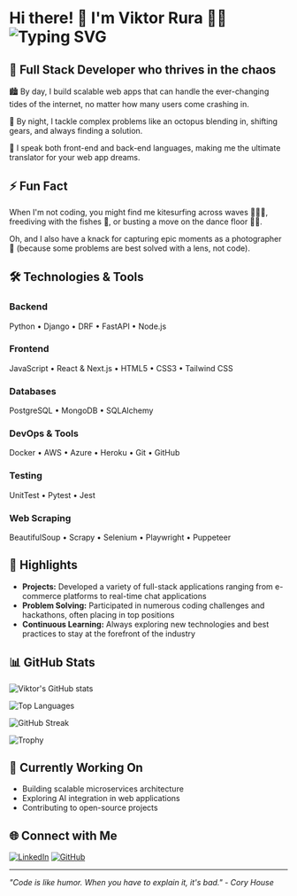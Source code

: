 # Hi there! 🖖 I'm Viktor Rura 👨‍💼 ![Typing SVG](https://readme-typing-svg.herokuapp.com?font=Fira+Code&pause=1000&color=36BCF7&width=435&lines=Full+Stack+Developer;Kitesurfer+%26+Photographer;Always+learning+new+things)

## 🚀 Full Stack Developer who thrives in the chaos

🏙️ By day, I build scalable web apps that can handle the ever-changing tides of the internet, no matter how many users come crashing in.

🌃 By night, I tackle complex problems like an octopus blending in, shifting gears, and always finding a solution.

📢 I speak both front-end and back-end languages, making me the ultimate translator for your web app dreams.

## ⚡ Fun Fact

When I'm not coding, you might find me kitesurfing across waves 🏄🏻‍♂️, freediving with the fishes 🐡, or busting a move on the dance floor 🕺🏻.

Oh, and I also have a knack for capturing epic moments as a photographer 📸 (because some problems are best solved with a lens, not code).

## 🛠️ Technologies & Tools

### Backend
Python • Django • DRF • FastAPI • Node.js

### Frontend
JavaScript • React & Next.js • HTML5 • CSS3 • Tailwind CSS

### Databases
PostgreSQL • MongoDB • SQLAlchemy 

### DevOps & Tools
Docker • AWS • Azure • Heroku • Git • GitHub

### Testing
UnitTest • Pytest • Jest 

### Web Scraping
BeautifulSoup • Scrapy • Selenium • Playwright • Puppeteer

## 🌟 Highlights

- **Projects:** Developed a variety of full-stack applications ranging from e-commerce platforms to real-time chat applications
- **Problem Solving:** Participated in numerous coding challenges and hackathons, often placing in top positions
- **Continuous Learning:** Always exploring new technologies and best practices to stay at the forefront of the industry

## 📊 GitHub Stats

![Viktor's GitHub stats](https://github-readme-stats.vercel.app/api?username=viktor-codes&show_icons=true&theme=dark)

![Top Languages](https://github-readme-stats.vercel.app/api/top-langs/?username=viktor-codes&layout=compact&theme=dark)

![GitHub Streak](https://github-readme-streak-stats.herokuapp.com/?user=viktor-codes&theme=dark)

![Trophy](https://github-profile-trophy.vercel.app/?username=viktor-codes&theme=darkhub&margin-w=15&margin-h=15)


## 🚧 Currently Working On

- Building scalable microservices architecture
- Exploring AI integration in web applications
- Contributing to open-source projects

## 🌐 Connect with Me

[![LinkedIn](https://img.shields.io/badge/LinkedIn-0077B5?style=for-the-badge&logo=linkedin&logoColor=white)](https://www.linkedin.com/in/viktor-codes)
[![GitHub](https://img.shields.io/badge/GitHub-100000?style=for-the-badge&logo=github&logoColor=white)](https://github.com/viktor-codes)

---
*"Code is like humor. When you have to explain it, it's bad." - Cory House*
